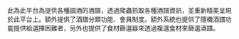 此為此平台為提供各種調酒的酒譜，透過爬蟲抓取各種酒譜資訊，並重新精美呈現於此平台上。額外提供了酒譜分類功能、會員制度。額外系統也提供了隨機酒譜功能提供給選擇困難者，另外也提供了食材篩選器來透過複選食材來篩選酒譜。
